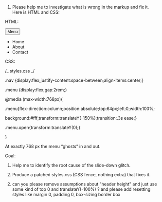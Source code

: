 1. Please help me to investigate what is wrong in the markup and fix it. Here is HTML and CSS:

HTML:

<!-- index.html -->

<nav class="nav">

<button class="hamburger" id="menuBtn">Menu</button>

<ul class="menu" id="menu">

<li>Home</li><li>About</li><li>Contact</li>

</ul>

</nav>

CSS:

/_ styles.css _/

.nav {display:flex;justify-content:space-between;align-items:center;}

.menu {display:flex;gap:2rem;}

@media (max-width:768px){

.menu{flex-direction:column;position:absolute;top:64px;left:0;width:100%;

background:#fff;transform:translateY(-150%);transition:.3s ease;}

.menu.open{transform:translateY(0);}

}

At exactly 768 px the menu “ghosts” in and out.

Goal:

1. Help me to identify the root cause of the slide-down glitch.

2. Produce a patched styles.css (CSS fence, nothing extra) that fixes it.

2) can you please remove assumptions about "header height" and just use some kind of top 0 and translateY(-100%) ? and please add resetting styles like margin 0, padding 0, box-sizing border box
